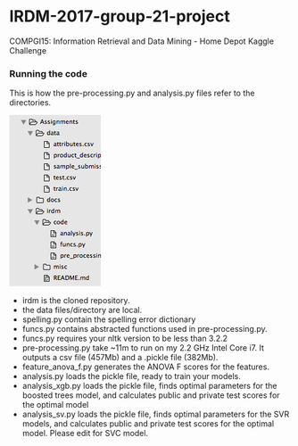 # IRDM-2017-group-21-project
COMPGI15: Information Retrieval and Data Mining - Home Depot Kaggle Challenge

### Running the code
This is how the pre-processing.py and analysis.py files refer to the directories. 

![Alt text](./misc/directories.png?raw=true "Optional Title")

- irdm is the cloned repository.
- the data files/directory are local.
- spelling.py contain the spelling error dictionary
- funcs.py contains abstracted functions used in pre-processing.py.
- funcs.py requires your nltk version to be less than 3.2.2
- pre-processing.py take ~11m to run on my 2.2 GHz Intel Core i7. It outputs a csv file (457Mb) and a .pickle file (382Mb). 
- feature_anova_f.py generates the ANOVA F scores for the features.
- analysis.py loads the pickle file, ready to train your models.
- analysis_xgb.py loads the pickle file, finds optimal parameters for the boosted trees model, and calculates public and private test scores for the optimal model
- analysis_sv.py loads the pickle file, finds optimal parameters for the SVR models, and calculates public and private test scores for the optimal model. Please edit for SVC model.
